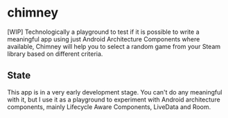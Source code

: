 # chimney
[WIP] Technologically a playground to test if it is possible to write a meaningful app using just Android Architecture Components where available, Chimney will help you to select a random game from your Steam library based on different criteria.

## State

This app is in a very early development stage. You can't do any meaningful with it, but I use it as a playground to experiment with
Android architecture components, mainly Lifecycle Aware Components, LiveData and Room.
